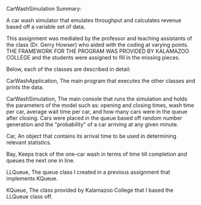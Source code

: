 CarWashSimulation Summary:

A car wash simulator that emulates throughput and calculates revenue based off a variable set of data.
 
This assignment was mediated by the professor and teaching assistants of the class (Dr. Gerry Howser) who aided with the coding at varying points. THE FRAMEWORK FOR THE PROGRAM WAS PROVIDED BY KALAMAZOO COLLEGE and the students were assigned to fill in the missing pieces.

Below, each of the classes are described in detail:

CarWashApplication,
The main program that executes the other classes and prints the data.

CarWashSimulation,
The main console that runs the simulation and holds the parameters of the model such as: opening and closing times, wash time per car, average wait time per car, and how many cars were in the queue after closing. Cars were placed in the queue based off random number generation and the "probability" of a car arriving at any given minute.

Car,
An object that contains its arrival time to be used in determining relevant statistics.

Bay,
Keeps track of the one-car wash in terms of time till completion and queues the next one in line.

LLQueue,
The queue class I created in a previous assignment that implements KQueue.

KQueue,
The class provided by Kalamazoo College that I based the LLQueue class off.
